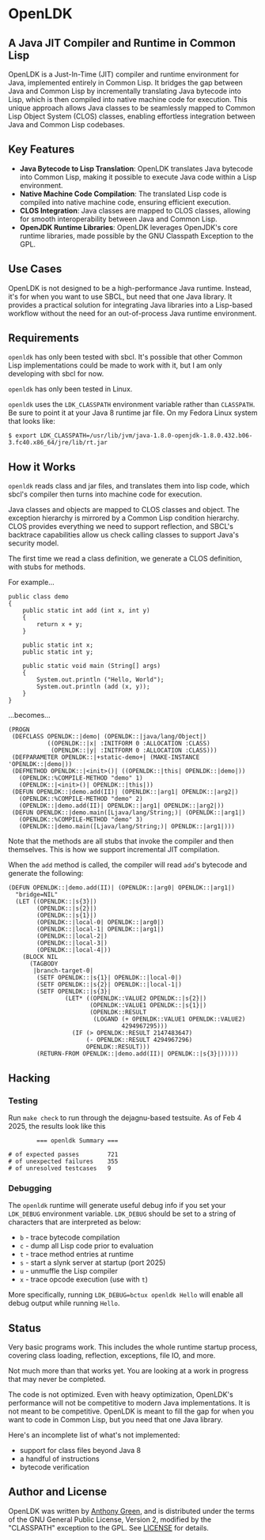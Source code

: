 # OpenLDK
## A Java JIT Compiler and Runtime in Common Lisp

OpenLDK is a Just-In-Time (JIT) compiler and runtime environment for
Java, implemented entirely in Common Lisp. It bridges the gap between
Java and Common Lisp by incrementally translating Java bytecode into
Lisp, which is then compiled into native machine code for
execution. This unique approach allows Java classes to be seamlessly
mapped to Common Lisp Object System (CLOS) classes, enabling
effortless integration between Java and Common Lisp codebases.

## Key Features

- **Java Bytecode to Lisp Translation**: OpenLDK translates Java bytecode into Common Lisp, making it possible to execute Java code within a Lisp environment.
- **Native Machine Code Compilation**: The translated Lisp code is compiled into native machine code, ensuring efficient execution.
- **CLOS Integration**: Java classes are mapped to CLOS classes, allowing for smooth interoperability between Java and Common Lisp.
- **OpenJDK Runtime Libraries**: OpenLDK leverages OpenJDK's core runtime libraries, made possible by the GNU Classpath Exception to the GPL.

## Use Cases

OpenLDK is not designed to be a high-performance Java
runtime. Instead, it's for when you want to use SBCL, but need that
one Java library. It provides a practical solution for integrating
Java libraries into a Lisp-based workflow without the need for an
out-of-process Java runtime environment.

## Requirements

`openldk` has only been tested with sbcl.  It's possible that other
Common Lisp implementations could be made to work with it, but I am
only developing with sbcl for now.

`openldk` has only been tested in Linux.

`openldk` uses the `LDK_CLASSPATH` environment variable rather than
`CLASSPATH`.  Be sure to point it at your Java 8 runtime jar file.  On
my Fedora Linux system that looks like:
```
$ export LDK_CLASSPATH=/usr/lib/jvm/java-1.8.0-openjdk-1.8.0.432.b06-3.fc40.x86_64/jre/lib/rt.jar
```

## How it Works

`openldk` reads class and jar files, and translates them into lisp
code, which sbcl's compiler then turns into machine code for
execution.

Java classes and objects are mapped to CLOS classes and object.  The
exception hierarchy is mirrored by a Common Lisp condition hierarchy.
CLOS provides everything we need to support reflection, and SBCL's
backtrace capabilities allow us check calling classes to support
Java's security model.

The first time we read a class definition, we generate a CLOS
definition, with stubs for methods.

For example...

```
public class demo
{
    public static int add (int x, int y)
    {
        return x + y;
    }

    public static int x;
    public static int y;

    public static void main (String[] args)
    {
        System.out.println ("Hello, World");
        System.out.println (add (x, y));
    }
}
```

...becomes...

```
(PROGN
 (DEFCLASS OPENLDK::|demo| (OPENLDK::|java/lang/Object|)
           ((OPENLDK::|x| :INITFORM 0 :ALLOCATION :CLASS)
            (OPENLDK::|y| :INITFORM 0 :ALLOCATION :CLASS)))
 (DEFPARAMETER OPENLDK::|+static-demo+| (MAKE-INSTANCE 'OPENLDK::|demo|))
 (DEFMETHOD OPENLDK::|<init>()| ((OPENLDK::|this| OPENLDK::|demo|))
   (OPENLDK::%COMPILE-METHOD "demo" 1)
   (OPENLDK::|<init>()| OPENLDK::|this|))
 (DEFUN OPENLDK::|demo.add(II)| (OPENLDK::|arg1| OPENLDK::|arg2|)
   (OPENLDK::%COMPILE-METHOD "demo" 2)
   (OPENLDK::|demo.add(II)| OPENLDK::|arg1| OPENLDK::|arg2|))
 (DEFUN OPENLDK::|demo.main([Ljava/lang/String;)| (OPENLDK::|arg1|)
   (OPENLDK::%COMPILE-METHOD "demo" 3)
   (OPENLDK::|demo.main([Ljava/lang/String;)| OPENLDK::|arg1|)))
```

Note that the methods are all stubs that invoke the compiler and then
themselves.  This is how we support incremental JIT compilation.

When the `add` method is called, the compiler will read `add`'s
bytecode and generate the following:

```
(DEFUN OPENLDK::|demo.add(II)| (OPENLDK::|arg0| OPENLDK::|arg1|)
  "bridge=NIL"
  (LET ((OPENLDK::|s{3}|)
        (OPENLDK::|s{2}|)
        (OPENLDK::|s{1}|)
        (OPENLDK::|local-0| OPENLDK::|arg0|)
        (OPENLDK::|local-1| OPENLDK::|arg1|)
        (OPENLDK::|local-2|)
        (OPENLDK::|local-3|)
        (OPENLDK::|local-4|))
    (BLOCK NIL
      (TAGBODY
       |branch-target-0|
        (SETF OPENLDK::|s{1}| OPENLDK::|local-0|)
        (SETF OPENLDK::|s{2}| OPENLDK::|local-1|)
        (SETF OPENLDK::|s{3}|
                (LET* ((OPENLDK::VALUE2 OPENLDK::|s{2}|)
                       (OPENLDK::VALUE1 OPENLDK::|s{1}|)
                       (OPENLDK::RESULT
                        (LOGAND (+ OPENLDK::VALUE1 OPENLDK::VALUE2)
                                4294967295)))
                  (IF (> OPENLDK::RESULT 2147483647)
                      (- OPENLDK::RESULT 4294967296)
                      OPENLDK::RESULT)))
        (RETURN-FROM OPENLDK::|demo.add(II)| OPENLDK::|s{3}|)))))
```

## Hacking

### Testing

Run `make check` to run through the dejagnu-based testsuite.
As of Feb 4 2025, the results look like this
```
		=== openldk Summary ===

# of expected passes		721
# of unexpected failures	355
# of unresolved testcases	9
```

### Debugging

The `openldk` runtime will generate useful debug info if you set your
`LDK_DEBUG` environment variable.  `LDK_DEBUG` should be set to a
string of characters that are interpreted as below:

- `b` - trace bytecode compilation
- `c` - dump all Lisp code prior to evaluation
- `t` - trace method entries at runtime
- `s` - start a slynk server at startup (port 2025)
- `u` - unmuffle the Lisp compiler
- `x` - trace opcode execution (use with `t`)

More specifically, running `LDK_DEBUG=bctux openldk Hello` will enable
all debug output while running `Hello`.

## Status

Very basic programs work.  This includes the whole runtime startup
process, covering class loading, reflection, exceptions, file IO, and
more.

Not much more than that works yet.  You are looking at a work in
progress that may never be completed.

The code is not optimized.  Even with heavy optimization, OpenLDK's
performance will not be competitive to modern Java implementations.
It is not meant to be competitive.  OpenLDK is meant to fill the gap
for when you want to code in Common Lisp, but you need that one Java
library.

Here's an incomplete list of what's not implemented:
- support for class files beyond Java 8
- a handful of instructions
- bytecode verification

Author and License
-------------------

OpenLDK was written by [Anthony
Green](https://github.com/atgreen), and is distributed under the terms
of the GNU General Public License, Version 2, modified by the
"CLASSPATH" exception to the GPL.  See
[LICENSE](https://github.com/atgreen/OpenLDK/blob/main/LICENSE)
for details.

